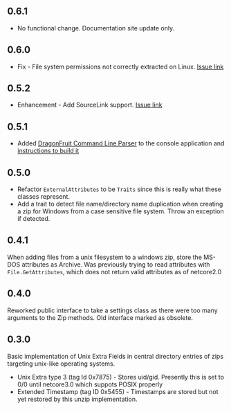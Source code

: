 ## 0.6.1

* No functional change. Documentation site update only.

## 0.6.0

* Fix - File system permissions not correctly extracted on Linux. [Issue link](https://github.com/fireflycons/CrossPlatformZip/issues/7)

## 0.5.2

* Enhancement - Add SourceLink support. [Issue link](https://github.com/fireflycons/CrossPlatformZip/issues/5)

## 0.5.1

* Added [DragonFruit Command Line Parser](https://github.com/dotnet/command-line-api) to the console application and [instructions to build it](https://fireflycons.github.io/Firefly-CrossPlatformZip/articles/command-line.html)

## 0.5.0

* Refactor `ExternalAttributes` to be `Traits` since this is really what these classes represent.
* Add a trait to detect file name/directory name duplication when creating a zip for Windows from a case sensitive file system. Throw an exception if detected.

## 0.4.1

When adding files from a unix filesystem to a windows zip, store the MS-DOS attributes as Archive.
Was previously trying to read attributes with `File.GetAttributes`, which does not return valid attributes as of netcore2.0

## 0.4.0

Reworked public interface to take a settings class as there were too many arguments to the Zip methods. Old interface marked as obsolete.

## 0.3.0

Basic implementation of Unix Extra Fields in central directory entries of zips targeting unix-like operating systems.

* Unix Extra type 3 (tag Id 0x7875) - Stores uid/gid. Presently this is set to 0/0 until netcore3.0 which suppots POSIX properly
* Extended Timestamp (tag ID 0x5455) - Timestamps are stored but not yet restored by this unzip implementation.